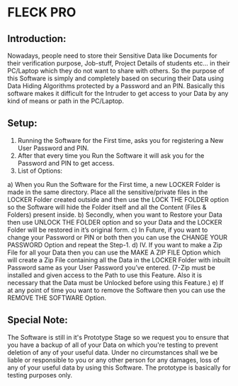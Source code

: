 # FLECK PRO

## Introduction:
Nowadays, people need to store their Sensitive Data like Documents for their verification purpose, Job-stuff, Project Details of students etc... in their PC/Laptop which they do not want to share with others. So the purpose of this Software is simply and completely based on securing their Data using Data Hiding Algorithms protected by a Password and an PIN. Basically this software makes it difficult for the Intruder to get access to your Data by any kind of means or path in the PC/Laptop.

## Setup:
1. Running the Software for the First time, asks you for registering a New User Password and PIN.
2. After that every time you Run the Software it will ask you for the Password and PIN to get access.
3. List of Options:

a) When you Run the Software for the First time, a new LOCKER Folder is made in the same directory. Place all the sensitive/private files in the LOCKER Folder created outside and then use the LOCK THE FOLDER option so the Software will hide the Folder itself and all the Content (Files & Folders) present inside.
b) Secondly, when you want to Restore your Data then use UNLOCK THE FOLDER option and so your Data and the LOCKER Folder will be restored in it’s original form.
c) In Future, if you want to change your Password or PIN or both then you can use the CHANGE YOUR PASSWORD Option and repeat the Step-1.
d) IV.	If you want to make a Zip File for all your Data then you can use the MAKE A ZIP FILE Option which will create a Zip File containing all the Data in the LOCKER Folder with inbuilt Password same as your User Password you’ve entered.
(7-Zip must be installed and given access to the Path to use this Feature. Also it is necessary that the Data must be Unlocked before using this Feature.) 
e) If at any point of time you want to remove the Software then you can use the REMOVE THE SOFTWARE Option.

## Special Note:
The Software is still in it's Prototype Stage so we request you to ensure that you have a backup of all of your Data on which you're testing to prevent deletion of any of your useful data. Under no circumstances shall we be liable or responsible to you or any other person for any damages, loss of any of your useful data by using this Software. The prototype is basically for testing purposes only.